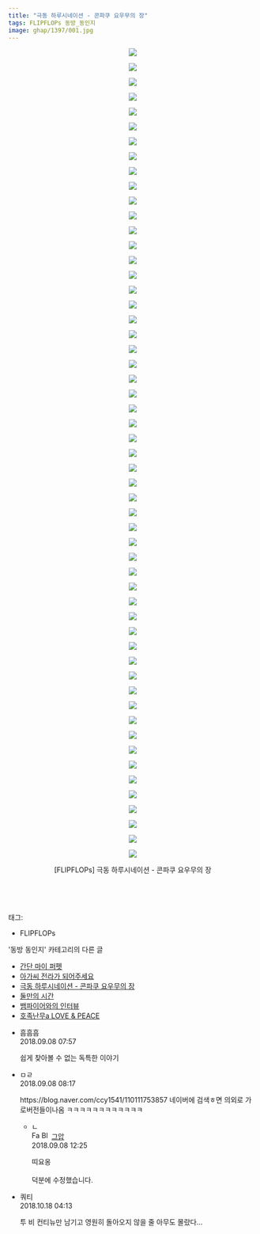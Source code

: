 ```yaml
---
title: "극동 하루시네이션 - 콘파쿠 요우무의 장"
tags: FLIPFLOPs 동방_동인지
image: ghap/1397/001.jpg
---
```

<div class="article">
<p style="text-align: center; clear: none; float: none;"><img src="{{ site.nasurl }}/ghap/1397/001.jpg"/></p>
<p style="text-align: center; clear: none; float: none;"><img src="{{ site.nasurl }}/ghap/1397/002.jpg"/></p>
<p style="text-align: center; clear: none; float: none;"><img src="{{ site.nasurl }}/ghap/1397/003.jpg"/></p>
<p style="text-align: center; clear: none; float: none;"><img src="{{ site.nasurl }}/ghap/1397/004.jpg"/></p>
<p style="text-align: center; clear: none; float: none;"><img src="{{ site.nasurl }}/ghap/1397/005.jpg"/></p>
<p style="text-align: center; clear: none; float: none;"><img src="{{ site.nasurl }}/ghap/1397/006.jpg"/></p>
<p style="text-align: center; clear: none; float: none;"><img src="{{ site.nasurl }}/ghap/1397/007.jpg"/></p>
<p style="text-align: center; clear: none; float: none;"><img src="{{ site.nasurl }}/ghap/1397/008.jpg"/></p>
<p style="text-align: center; clear: none; float: none;"><img src="{{ site.nasurl }}/ghap/1397/009.jpg"/></p>
<p style="text-align: center; clear: none; float: none;"><img src="{{ site.nasurl }}/ghap/1397/010.jpg"/></p>
<p style="text-align: center; clear: none; float: none;"><img src="{{ site.nasurl }}/ghap/1397/011.jpg"/></p>
<p style="text-align: center; clear: none; float: none;"><img src="{{ site.nasurl }}/ghap/1397/012.jpg"/></p>
<p style="text-align: center; clear: none; float: none;"><img src="{{ site.nasurl }}/ghap/1397/013.jpg"/></p>
<p style="text-align: center; clear: none; float: none;"><img src="{{ site.nasurl }}/ghap/1397/014.jpg"/></p>
<p style="text-align: center; clear: none; float: none;"><img src="{{ site.nasurl }}/ghap/1397/015.jpg"/></p>
<p style="text-align: center; clear: none; float: none;"><img src="{{ site.nasurl }}/ghap/1397/016.jpg"/></p>
<p style="text-align: center; clear: none; float: none;"><img src="{{ site.nasurl }}/ghap/1397/017.jpg"/></p>
<p style="text-align: center; clear: none; float: none;"><img src="{{ site.nasurl }}/ghap/1397/018.jpg"/></p>
<p style="text-align: center; clear: none; float: none;"><img src="{{ site.nasurl }}/ghap/1397/019.jpg"/></p>
<p style="text-align: center; clear: none; float: none;"><img src="{{ site.nasurl }}/ghap/1397/020.jpg"/></p>
<p style="text-align: center; clear: none; float: none;"><img src="{{ site.nasurl }}/ghap/1397/021.jpg"/></p>
<p style="text-align: center; clear: none; float: none;"><img src="{{ site.nasurl }}/ghap/1397/022.jpg"/></p>
<p style="text-align: center; clear: none; float: none;"><img src="{{ site.nasurl }}/ghap/1397/023.jpg"/></p>
<p style="text-align: center; clear: none; float: none;"><img src="{{ site.nasurl }}/ghap/1397/024.jpg"/></p>
<p style="text-align: center; clear: none; float: none;"><img src="{{ site.nasurl }}/ghap/1397/025.jpg"/></p>
<p style="text-align: center; clear: none; float: none;"><img src="{{ site.nasurl }}/ghap/1397/026.jpg"/></p>
<p style="text-align: center; clear: none; float: none;"><img src="{{ site.nasurl }}/ghap/1397/027.jpg"/></p>
<p style="text-align: center; clear: none; float: none;"><img src="{{ site.nasurl }}/ghap/1397/028.jpg"/></p>
<p style="text-align: center; clear: none; float: none;"><img src="{{ site.nasurl }}/ghap/1397/029.jpg"/></p>
<p style="text-align: center; clear: none; float: none;"><img src="{{ site.nasurl }}/ghap/1397/030.jpg"/></p>
<p style="text-align: center; clear: none; float: none;"><img src="{{ site.nasurl }}/ghap/1397/031.jpg"/></p>
<p style="text-align: center; clear: none; float: none;"><img src="{{ site.nasurl }}/ghap/1397/032.jpg"/></p>
<p style="text-align: center; clear: none; float: none;"><img src="{{ site.nasurl }}/ghap/1397/033.jpg"/></p>
<p style="text-align: center; clear: none; float: none;"><img src="{{ site.nasurl }}/ghap/1397/034.jpg"/></p>
<p style="text-align: center; clear: none; float: none;"><img src="{{ site.nasurl }}/ghap/1397/035.jpg"/></p>
<p style="text-align: center; clear: none; float: none;"><img src="{{ site.nasurl }}/ghap/1397/036.jpg"/></p>
<p style="text-align: center; clear: none; float: none;"><img src="{{ site.nasurl }}/ghap/1397/037.jpg"/></p>
<p style="text-align: center; clear: none; float: none;"><img src="{{ site.nasurl }}/ghap/1397/038.jpg"/></p>
<p style="text-align: center; clear: none; float: none;"><img src="{{ site.nasurl }}/ghap/1397/039.jpg"/></p>
<p style="text-align: center; clear: none; float: none;"><img src="{{ site.nasurl }}/ghap/1397/040.jpg"/></p>
<p style="text-align: center; clear: none; float: none;"><img src="{{ site.nasurl }}/ghap/1397/041.jpg"/></p>
<p style="text-align: center; clear: none; float: none;"><img src="{{ site.nasurl }}/ghap/1397/042.jpg"/></p>
<p style="text-align: center; clear: none; float: none;"><img src="{{ site.nasurl }}/ghap/1397/043.jpg"/></p>
<p style="text-align: center; clear: none; float: none;"><img src="{{ site.nasurl }}/ghap/1397/044.jpg"/></p>
<p style="text-align: center; clear: none; float: none;"><img src="{{ site.nasurl }}/ghap/1397/045.jpg"/></p>
<p style="text-align: center; clear: none; float: none;"><img src="{{ site.nasurl }}/ghap/1397/046.jpg"/></p>
<p style="text-align: center; clear: none; float: none;"><img src="{{ site.nasurl }}/ghap/1397/047.jpg"/></p>
<p style="text-align: center; clear: none; float: none;"><img src="{{ site.nasurl }}/ghap/1397/048.jpg"/></p>
<p style="text-align: center; clear: none; float: none;"><img src="{{ site.nasurl }}/ghap/1397/049.jpg"/></p>
<p style="text-align: center; clear: none; float: none;"><img src="{{ site.nasurl }}/ghap/1397/050.jpg"/></p>
<p style="text-align: center; clear: none; float: none;"><img src="{{ site.nasurl }}/ghap/1397/051.jpg"/></p>
<p style="text-align: center; clear: none; float: none;"><img src="{{ site.nasurl }}/ghap/1397/052.jpg"/></p>
<p style="text-align: center; clear: none; float: none;"><img src="{{ site.nasurl }}/ghap/1397/053.jpg"/></p>
<p style="text-align: center; clear: none; float: none;"><img src="{{ site.nasurl }}/ghap/1397/054.jpg"/></p>
<p style="text-align: center; clear: none; float: none;"><img src="{{ site.nasurl }}/ghap/1397/055.jpg"/></p>
<p style="text-align: center; clear: none; float: none;">[FLIPFLOPs] 극동 하루시네이션 - 콘파쿠 요우무의 장</p>
<p style="text-align: center; clear: none; float: none;"><br/></p>
<p><br/></p>
</div><div class="tagTrail">
<p>태그: </p>
<ul>
<li>FLIPFLOPs</li>
</ul>
</div><div class="another">
<p>'동방 동인지' 카테고리의 다른 글</p>
<ul>
<li><a href="/2016-08-07-ghap_1400">간단 마이 퍼펫</a></li>
<li><a href="/2016-08-07-ghap_1398">아가씨 전라가 되어주세요</a></li>
<li><a href="/2016-08-07-ghap_1397">극동 하루시네이션 - 콘파쿠 요우무의 장</a></li>
<li><a href="/2016-08-07-ghap_1396">둘만의 시간</a></li>
<li><a href="/2016-08-07-ghap_1395">뱀파이어와의 인터뷰</a></li>
<li><a href="/2016-08-07-ghap_1394">호족난무a LOVE &amp; PEACE</a></li>
</ul>
</div><div class="cb_module cb_fluid">
<div class="cb_wrt cb_profile">
<div class="comment">
<ul>
<li class="cb_thumb_off" id="comment15328184">
<div class="cb_comment_area">
<div class="cb_info_area">
<div class="cb_section">
<span class="cb_nick_name">흠흠흠</span>
</div>
<div class="cb_section">
<span class="cb_date">2018.09.08 07:57 </span>
</div>
</div>
<div class="cb_dsc_comment">
<p class="cb_dsc">
											쉽게 찾아볼 수 없는 독특한 이야기
										</p>
</div>
</div></li>
<li class="cb_thumb_off" id="comment15328191">
<div class="cb_comment_area">
<div class="cb_info_area">
<div class="cb_section">
<span class="cb_nick_name">ㅁㄹ</span>
</div>
<div class="cb_section">
<span class="cb_date">2018.09.08 08:17 </span>
</div>
</div>
<div class="cb_dsc_comment">
<p class="cb_dsc">
											https://blog.naver.com/ccy1541/110111753857  네이버에 검색ㅎ면 의외로 가로버전들이나옴 ㅋㅋㅋㅋㅋㅋㅋㅋㅋㅋㅋㅋ
										</p>
</div>
<ul>
<li class="cb_thumb_off" id="comment15328287">
<span class="cb_bu_subnode">ㄴ</span>
<div class="cb_comment_area">
<div class="cb_info_area">
<div class="cb_section">
<span class="cb_nick_name"><img alt="Favicon of https://ghaptouhou.tistory.com" height="16" onerror="this.onerror=null;this.parentNode.removeChild(this)" src="https://ghaptouhou.tistory.com/favicon.ico" width="16"/> <img alt="BlogIcon" height="16" onerror="this.parentNode.removeChild(this)" src="https://ghaptouhou.tistory.com/index.gif" width="16"/> <a href="https://ghaptouhou.tistory.com" onclick="return openLinkInNewWindow(this)"> 그압</a><span class="tistoryProfileLayerTrigger" onclick='TistoryProfile.show(event, this, {"title":"\uc800\uae30 \uc774\uac70 \ub098\uc911\uc5d0 \uc218\uc815 \uac00\ub2a5\ud558\ub098\uc694","url":"https:\/\/ghap.tistory.com","nickname":"\uadf8\uc555","items":[]}); return false;'></span></span>
</div>
<div class="cb_section">
<span class="cb_date">2018.09.08 12:25 </span>
</div>
</div>
<div class="cb_dsc_comment">
<p class="cb_dsc">
																띠요옹<br/>
<br/>
덕분에 수정했습니다.
															</p>
</div>
</div>
</li>
</ul>
</div></li>
<li class="cb_thumb_off" id="comment15357529">
<div class="cb_comment_area">
<div class="cb_info_area">
<div class="cb_section">
<span class="cb_nick_name">쿼티</span>
</div>
<div class="cb_section">
<span class="cb_date">2018.10.18 04:13 </span>
</div>
</div>
<div class="cb_dsc_comment">
<p class="cb_dsc">
											투 비 컨티뉴만 남기고 영원히 돌아오지 않을 줄 아무도 몰랐다...
										</p>
</div>
</div></li>
</ul>
</div>
</div><!-- commentList close -->
</div>